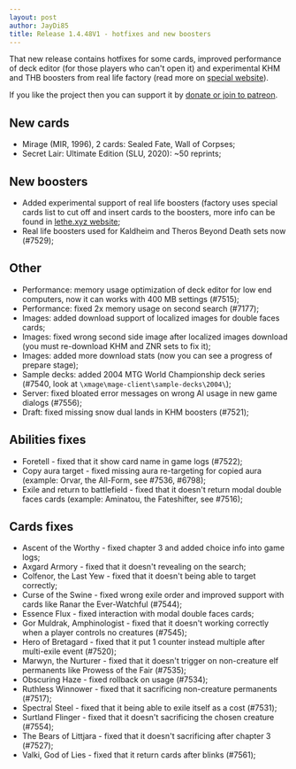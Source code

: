 ```yaml
---
layout: post
author: JayDi85
title: Release 1.4.48V1 - hotfixes and new boosters
---
```

That new release contains hotfixes for some cards, 
improved performance of deck editor (for those players who can't open it) 
and experimental KHM and THB boosters from real life 
factory (read more on [special website](https://www.lethe.xyz/mtg/collation/collation-overview.html)).

If you like the project then you can support it by [donate or join to patreon](https://xmage.today/#donate).

## New cards
* Mirage (MIR, 1996), 2 cards: Sealed Fate, Wall of Corpses;
* Secret Lair: Ultimate Edition (SLU, 2020): ~50 reprints;

## New boosters
* Added experimental support of real life boosters (factory uses special cards list to cut off and insert cards to the boosters, more info can be found in [lethe.xyz website](https://www.lethe.xyz/mtg/collation/collation-overview.html);
* Real life boosters used for Kaldheim and Theros Beyond Death sets now (#7529);

## Other
* Performance: memory usage optimization of deck editor for low end computers, now it can works with 400 MB settings (#7515);
* Performance: fixed 2x memory usage on second search (#7177);
* Images: added download support of localized images for double faces cards;
* Images: fixed wrong second side image after localized images download (you must re-download KHM and ZNR sets to fix it);
* Images: added more download stats (now you can see a progress of prepare stage);
* Sample decks: added 2004 MTG World Championship deck series (#7540, look at `\xmage\mage-client\sample-decks\2004\`);
* Server: fixed bloated error messages on wrong AI usage in new game dialogs (#7556);
* Draft: fixed missing snow dual lands in KHM boosters (#7521);

## Abilities fixes
* Foretell - fixed that it show card name in game logs (#7522);
* Copy aura target - fixed missing aura re-targeting for copied aura (example: Orvar, the All-Form, see #7536, #6798);
* Exile and return to battlefield - fixed that it doesn't return modal double faces cards (example: Aminatou, the Fateshifter, see #7516);

## Cards fixes
* Ascent of the Worthy - fixed chapter 3 and added choice info into game logs;
* Axgard Armory - fixed that it doesn't revealing on the search;
* Colfenor, the Last Yew - fixed that it doesn't being able to target correctly;
* Curse of the Swine - fixed wrong exile order and improved support with cards like Ranar the Ever-Watchful (#7544);
* Essence Flux - fixed interaction with modal double faces cards;
* Gor Muldrak, Amphinologist - fixed that it doesn't working correctly when a player controls no creatures (#7545);
* Hero of Bretagard - fixed that it put 1 counter instead multiple after multi-exile event (#7520);
* Marwyn, the Nurturer - fixed that it doesn't trigger on non-creature elf permanents like Prowess of the Fair (#7535);
* Obscuring Haze - fixed rollback on usage (#7534);
* Ruthless Winnower - fixed that it sacrificing non-creature permanents (#7517);
* Spectral Steel - fixed that it being able to exile itself as a cost (#7531);
* Surtland Flinger - fixed that it doesn't sacrificing the chosen creature (#7554);
* The Bears of Littjara - fixed that it doesn't sacrificing after chapter 3 (#7527);
* Valki, God of Lies - fixed that it return cards after blinks (#7561);